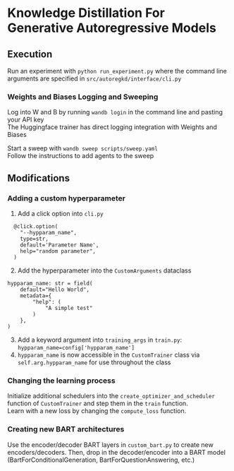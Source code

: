 # Knowledge Distillation For Generative Autoregressive Models
## Execution
Run an experiment with `python run_experiment.py` where the command line arguments are specified in `src/autoregkd/interface/cli.py`
### Weights and Biases Logging and Sweeping
Log into W and B by running `wandb login` in the command line and pasting your API key \
The Huggingface trainer has direct logging integration with Weights and Biases

Start a sweep with `wandb sweep scripts/sweep.yaml` \
Follow the instructions to add agents to the sweep
## Modifications
### Adding a custom hyperparameter
1) Add a click option into `cli.py`
```
  @click.option(
    "--hypparam_name",
    type=str,
    default='Parameter Name',
    help="random parameter",
  )
```
2) Add the hyperparameter into the `CustomArguments` dataclass
```
hypparam_name: str = field(
    default="Hello World",
    metadata={
        "help": (
            "A simple test"
        )
    },
)
```
3) Add a keyword argument into `training_args` in `train.py`: `hypparam_name=config['hypparam_name']`
4) `hypparam_name` is now accessible in the `CustomTrainer` class via `self.arg.hypparam_name` for use throughout the class
### Changing the learning process
Initialize additional schedulers into the `create_optimizer_and_scheduler` function of `CustomTrainer` and step them in the `train` function. \
Learn with a new loss by changing the `compute_loss` function.
### Creating new BART architectures
Use the encoder/decoder BART layers in `custom_bart.py` to create new encoders/decoders. Then, drop in the decoder/encoder into a BART model (BartForConditionalGeneration, BartForQuestionAnswering, etc.)

